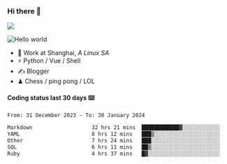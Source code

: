 ### Hi there 👋
![](https://komarev.com/ghpvc/?username=Xuhandsome)


<img src="https://github-readme-stats.vercel.app/api?username=XuHandsome&show_icons=true&theme=merko" alt="Hello world">

<br/>

- 🍻  Work at Shanghai, _A Linux SA_
- ⚡  Python / Vue / Shell
- ✍️  Blogger
- ♟  Chess / ping pong / LOL

#### Coding status last 30 days ⌨️

<!--START_SECTION:waka-->

```txt
From: 31 December 2023 - To: 30 January 2024

Markdown                   32 hrs 21 mins  ████████████▓░░░░░░░░░░░░   50.24 %
YAML                       8 hrs 12 mins   ███▒░░░░░░░░░░░░░░░░░░░░░   12.75 %
Other                      7 hrs 24 mins   ███░░░░░░░░░░░░░░░░░░░░░░   11.51 %
SQL                        6 hrs 11 mins   ██▒░░░░░░░░░░░░░░░░░░░░░░   09.61 %
Ruby                       4 hrs 37 mins   █▓░░░░░░░░░░░░░░░░░░░░░░░   07.17 %
```

<!--END_SECTION:waka-->
